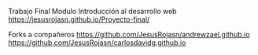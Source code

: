 Trabajo Final Modulo Introducción al desarrollo web
https://jesusrojasn.github.io/Proyecto-final/

Forks a compañeros
https://github.com/JesusRojasn/andrewzael.github.io
https://github.com/JesusRojasn/carlosdavidg.github.io
